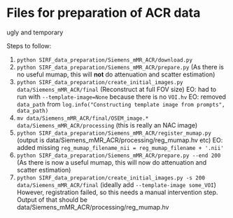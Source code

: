 # Files for preparation of ACR data
ugly and temporary

Steps to follow:
1. `python SIRF_data_preparation/Siemens_mMR_ACR/download.py`
2. `python SIRF_data_preparation/Siemens_mMR_ACR/prepare.py` (As there is no useful mumap, this will **not** do attenuation and scatter estimation)
3. `python SIRF_data_preparation/create_initial_images.py data/Siemens_mMR_ACR/final` (Reconstruct at full FOV size)
   EO: had to run with `--template-image=None` because there is no `VOI.hv`
   EO: removed `data_path` from `log.info("Constructing template image from prompts", data_path)`
4. `mv data/Siemens_mMR_ACR/final/OSEM_image.* data/Siemens_mMR_ACR/processing` (this is really an NAC image)
5. `python SIRF_data_preparation/Siemens_mMR_ACR/register_mumap.py` (output is data/Siemens_mMR_ACR/processing/reg_mumap.hv etc)
   EO: added missing `reg_mumap_filename_nii = reg_mumap_filename + '.nii'`
6. `python SIRF_data_preparation/Siemens_mMR_ACR/prepare.py --end 200` (As there is now a useful mumap, this will now do attenuation and scatter estimation)
7. `python SIRF_data_preparation/create_initial_images.py -s 200 data/Siemens_mMR_ACR/final` (ideally add `--template-image some_VOI`)
However, registration failed, so this needs a manual intervention step. Output of that should be data/Siemens_mMR_ACR/processing/reg_mumap.hv
